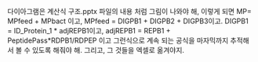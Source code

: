다이아그램은 계산식 구조.pptx 파일의 내용 처럼 그림이 나와야 해, 이렇게 되면 MP= MPfeed + MPbact 이고, MPfeed = DIGPB1 + DIGPB2 + DIGPB3이고. DIGPB1 = ID_Protein_1 * adjREPB1이고, adjREPB1 = REPB1 + PeptidePass*RDPB1/RDPEP 이고 그런식으로 계속 되는 공식을 마자믹까지 추적해서 볼 수 있도록 해줘야 해.  그리고, 그 것들을 엑셀로 옮겨야지.   